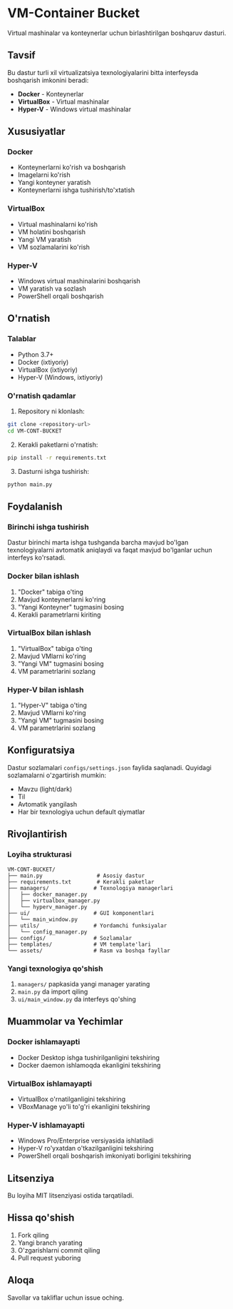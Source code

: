 # VM-Container Bucket

Virtual mashinalar va konteynerlar uchun birlashtirilgan boshqaruv dasturi.

## Tavsif

Bu dastur turli xil virtualizatsiya texnologiyalarini bitta interfeysda boshqarish imkonini beradi:

- **Docker** - Konteynerlar
- **VirtualBox** - Virtual mashinalar  
- **Hyper-V** - Windows virtual mashinalar

## Xususiyatlar

### Docker
- Konteynerlarni ko'rish va boshqarish
- Imagelarni ko'rish
- Yangi konteyner yaratish
- Konteynerlarni ishga tushirish/to'xtatish

### VirtualBox
- Virtual mashinalarni ko'rish
- VM holatini boshqarish
- Yangi VM yaratish
- VM sozlamalarini ko'rish

### Hyper-V
- Windows virtual mashinalarini boshqarish
- VM yaratish va sozlash
- PowerShell orqali boshqarish

## O'rnatish

### Talablar
- Python 3.7+
- Docker (ixtiyoriy)
- VirtualBox (ixtiyoriy)
- Hyper-V (Windows, ixtiyoriy)

### O'rnatish qadamlar

1. Repository ni klonlash:
```bash
git clone <repository-url>
cd VM-CONT-BUCKET
```

2. Kerakli paketlarni o'rnatish:
```bash
pip install -r requirements.txt
```

3. Dasturni ishga tushirish:
```bash
python main.py
```

## Foydalanish

### Birinchi ishga tushirish
Dastur birinchi marta ishga tushganda barcha mavjud bo'lgan texnologiyalarni avtomatik aniqlaydi va faqat mavjud bo'lganlar uchun interfeys ko'rsatadi.

### Docker bilan ishlash
1. "Docker" tabiga o'ting
2. Mavjud konteynerlarni ko'ring
3. "Yangi Konteyner" tugmasini bosing
4. Kerakli parametrlarni kiriting

### VirtualBox bilan ishlash
1. "VirtualBox" tabiga o'ting
2. Mavjud VMlarni ko'ring
3. "Yangi VM" tugmasini bosing
4. VM parametrlarini sozlang

### Hyper-V bilan ishlash
1. "Hyper-V" tabiga o'ting
2. Mavjud VMlarni ko'ring
3. "Yangi VM" tugmasini bosing
4. VM parametrlarini sozlang

## Konfiguratsiya

Dastur sozlamalari `configs/settings.json` faylida saqlanadi. Quyidagi sozlamalarni o'zgartirish mumkin:

- Mavzu (light/dark)
- Til
- Avtomatik yangilash
- Har bir texnologiya uchun default qiymatlar

## Rivojlantirish

### Loyiha strukturasi
```
VM-CONT-BUCKET/
├── main.py                 # Asosiy dastur
├── requirements.txt        # Kerakli paketlar
├── managers/              # Texnologiya managerlari
│   ├── docker_manager.py
│   ├── virtualbox_manager.py
│   └── hyperv_manager.py
├── ui/                    # GUI komponentlari
│   └── main_window.py
├── utils/                 # Yordamchi funksiyalar
│   └── config_manager.py
├── configs/               # Sozlamalar
├── templates/             # VM template'lari
└── assets/                # Rasm va boshqa fayllar
```

### Yangi texnologiya qo'shish
1. `managers/` papkasida yangi manager yarating
2. `main.py` da import qiling
3. `ui/main_window.py` da interfeys qo'shing

## Muammolar va Yechimlar

### Docker ishlamayapti
- Docker Desktop ishga tushirilganligini tekshiring
- Docker daemon ishlamoqda ekanligini tekshiring

### VirtualBox ishlamayapti
- VirtualBox o'rnatilganligini tekshiring
- VBoxManage yo'li to'g'ri ekanligini tekshiring

### Hyper-V ishlamayapti
- Windows Pro/Enterprise versiyasida ishlatiladi
- Hyper-V ro'yxatdan o'tkazilganligini tekshiring
- PowerShell orqali boshqarish imkoniyati borligini tekshiring

## Litsenziya

Bu loyiha MIT litsenziyasi ostida tarqatiladi.

## Hissa qo'shish

1. Fork qiling
2. Yangi branch yarating
3. O'zgarishlarni commit qiling
4. Pull request yuboring

## Aloqa

Savollar va takliflar uchun issue oching.
